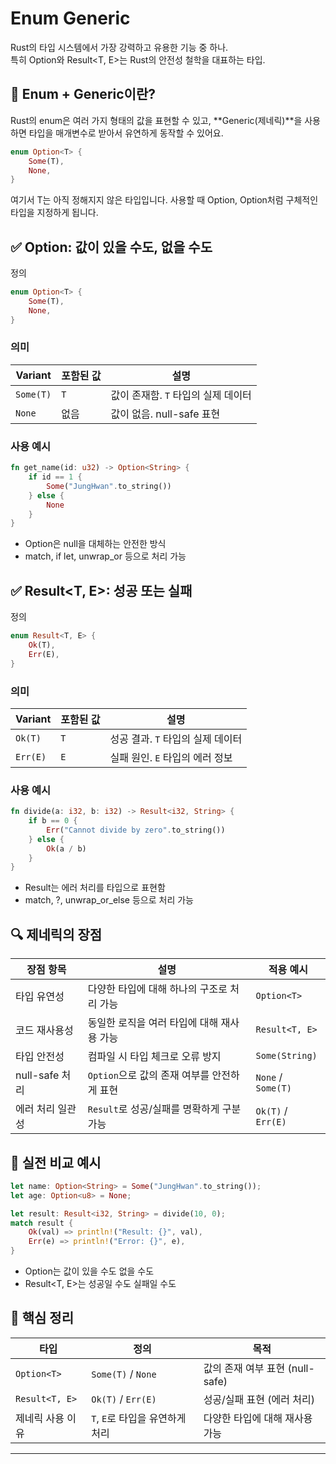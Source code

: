 # Enum Generic 
Rust의 타입 시스템에서 가장 강력하고 유용한 기능 중 하나.  
특히 Option<T>와 Result<T, E>는 Rust의 안전성 철학을 대표하는 타입.

## 🧠 Enum + Generic이란?
Rust의 enum은 여러 가지 형태의 값을 표현할 수 있고, **Generic(제네릭)**을 사용하면 타입을 매개변수로 받아서 유연하게 동작할 수 있어요.
```rust
enum Option<T> {
    Some(T),
    None,
}
```

여기서 T는 아직 정해지지 않은 타입입니다.
사용할 때 Option<i32>, Option<String>처럼 구체적인 타입을 지정하게 됩니다.

## ✅ Option<T>: 값이 있을 수도, 없을 수도
정의
```rust
enum Option<T> {
    Some(T),
    None,
}
```

### 의미
| Variant     | 포함된 값 | 설명                          |
|-------------|------------|-------------------------------|
| `Some(T)`   | `T`        | 값이 존재함. `T` 타입의 실제 데이터 |
| `None`      | 없음       | 값이 없음. null-safe 표현       |



### 사용 예시
```rust
fn get_name(id: u32) -> Option<String> {
    if id == 1 {
        Some("JungHwan".to_string())
    } else {
        None
    }
}
```

- Option은 null을 대체하는 안전한 방식
- match, if let, unwrap_or 등으로 처리 가능

## ✅ Result<T, E>: 성공 또는 실패
정의
```rust
enum Result<T, E> {
    Ok(T),
    Err(E),
}
```

### 의미
| Variant     | 포함된 값 | 설명                          |
|-------------|------------|-------------------------------|
| `Ok(T)`     | `T`        | 성공 결과. `T` 타입의 실제 데이터 |
| `Err(E)`    | `E`        | 실패 원인. `E` 타입의 에러 정보   |


### 사용 예시
```rust
fn divide(a: i32, b: i32) -> Result<i32, String> {
    if b == 0 {
        Err("Cannot divide by zero".to_string())
    } else {
        Ok(a / b)
    }
}
```

- Result는 에러 처리를 타입으로 표현함
- match, ?, unwrap_or_else 등으로 처리 가능

## 🔍 제네릭의 장점
| 장점 항목           | 설명                                                                 | 적용 예시         |
|--------------------|----------------------------------------------------------------------|-------------------|
| 타입 유연성         | 다양한 타입에 대해 하나의 구조로 처리 가능                             | `Option<T>`       |
| 코드 재사용성       | 동일한 로직을 여러 타입에 대해 재사용 가능                              | `Result<T, E>`    |
| 타입 안전성         | 컴파일 시 타입 체크로 오류 방지                                         | `Some(String)`    |
| null-safe 처리      | `Option`으로 값의 존재 여부를 안전하게 표현                              | `None` / `Some(T)`|
| 에러 처리 일관성    | `Result`로 성공/실패를 명확하게 구분 가능                               | `Ok(T)` / `Err(E)`|



## 🧪 실전 비교 예시
```rust
let name: Option<String> = Some("JungHwan".to_string());
let age: Option<u8> = None;

let result: Result<i32, String> = divide(10, 0);
match result {
    Ok(val) => println!("Result: {}", val),
    Err(e) => println!("Error: {}", e),
}
```

- Option<T>는 값이 있을 수도 없을 수도
- Result<T, E>는 성공일 수도 실패일 수도

## 🧠 핵심 정리
| 타입             | 정의                                | 목적                          |
|------------------|-------------------------------------|-------------------------------|
| `Option<T>`       | `Some(T)` / `None`                  | 값의 존재 여부 표현 (null-safe) |
| `Result<T, E>`    | `Ok(T)` / `Err(E)`                  | 성공/실패 표현 (에러 처리)     |
| 제네릭 사용 이유   | `T`, `E`로 타입을 유연하게 처리       | 다양한 타입에 대해 재사용 가능  |

---


